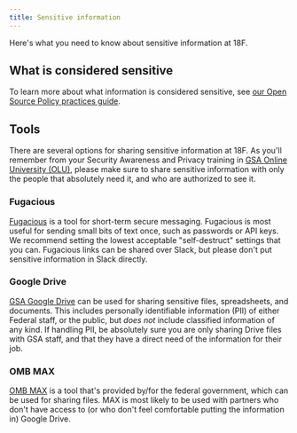 ```yaml
---
title: Sensitive information
---
```


Here's what you need to know about sensitive information at 18F.

## What is considered sensitive

To learn more about what information is considered sensitive, see [our Open Source Policy practices guide](https://github.com/18F/open-source-policy/blob/master/practice.md#protecting-sensitive-information).

## Tools

There are several options for sharing sensitive information at 18F. As you'll remember from your Security Awareness and Privacy training in [GSA Online University (OLU)](https://gsaolu.gsa.gov), please make sure to share sensitive information with only the people that absolutely need it, and who are authorized to see it.

### Fugacious

<!-- Note this information needs to remain *somewhere* for cloud.gov FedRAMP compliance. -->

[Fugacious](https://fugacious.18f.gov/) is a tool for short-term secure messaging. Fugacious is most useful for sending small bits of text once, such as passwords or API keys. We recommend setting the lowest acceptable "self-destruct" settings that you can. Fugacious links can be shared over Slack, but please don't put sensitive information in Slack directly.

### Google Drive

[GSA Google Drive](../google-drive/) can be used for sharing sensitive files, spreadsheets, and documents. This includes personally identifiable information (PII) of either Federal staff, or the public, but *does not* include classified information of any kind. If handling PII, be absolutely sure you are only sharing Drive files with GSA staff, and that they have a direct need of the information for their job.

### OMB MAX

[OMB MAX](https://max.omb.gov/) is a tool that's provided by/for the federal government, which can be used for sharing files. MAX is most likely to be used with partners who don't have access to (or who don't feel comfortable putting the information in) Google Drive.
